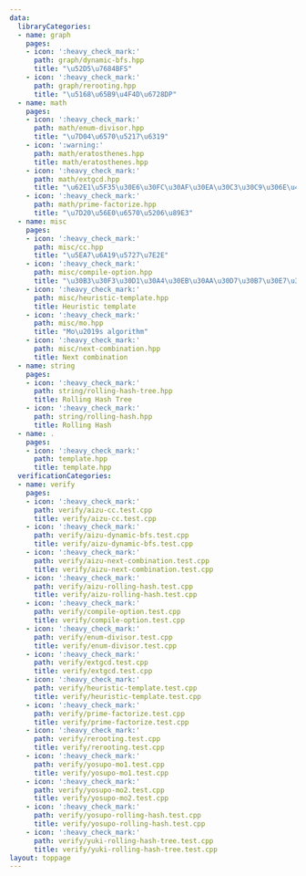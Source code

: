 ```yaml
---
data:
  libraryCategories:
  - name: graph
    pages:
    - icon: ':heavy_check_mark:'
      path: graph/dynamic-bfs.hpp
      title: "\u52D5\u7684BFS"
    - icon: ':heavy_check_mark:'
      path: graph/rerooting.hpp
      title: "\u5168\u65B9\u4F4D\u6728DP"
  - name: math
    pages:
    - icon: ':heavy_check_mark:'
      path: math/enum-divisor.hpp
      title: "\u7D04\u6570\u5217\u6319"
    - icon: ':warning:'
      path: math/eratosthenes.hpp
      title: math/eratosthenes.hpp
    - icon: ':heavy_check_mark:'
      path: math/extgcd.hpp
      title: "\u62E1\u5F35\u30E6\u30FC\u30AF\u30EA\u30C3\u30C9\u306E\u4E92\u9664\u6CD5"
    - icon: ':heavy_check_mark:'
      path: math/prime-factorize.hpp
      title: "\u7D20\u56E0\u6570\u5206\u89E3"
  - name: misc
    pages:
    - icon: ':heavy_check_mark:'
      path: misc/cc.hpp
      title: "\u5EA7\u6A19\u5727\u7E2E"
    - icon: ':heavy_check_mark:'
      path: misc/compile-option.hpp
      title: "\u30B3\u30F3\u30D1\u30A4\u30EB\u30AA\u30D7\u30B7\u30E7\u30F3"
    - icon: ':heavy_check_mark:'
      path: misc/heuristic-template.hpp
      title: Heuristic template
    - icon: ':heavy_check_mark:'
      path: misc/mo.hpp
      title: "Mo\u2019s algorithm"
    - icon: ':heavy_check_mark:'
      path: misc/next-combination.hpp
      title: Next combination
  - name: string
    pages:
    - icon: ':heavy_check_mark:'
      path: string/rolling-hash-tree.hpp
      title: Rolling Hash Tree
    - icon: ':heavy_check_mark:'
      path: string/rolling-hash.hpp
      title: Rolling Hash
  - name: .
    pages:
    - icon: ':heavy_check_mark:'
      path: template.hpp
      title: template.hpp
  verificationCategories:
  - name: verify
    pages:
    - icon: ':heavy_check_mark:'
      path: verify/aizu-cc.test.cpp
      title: verify/aizu-cc.test.cpp
    - icon: ':heavy_check_mark:'
      path: verify/aizu-dynamic-bfs.test.cpp
      title: verify/aizu-dynamic-bfs.test.cpp
    - icon: ':heavy_check_mark:'
      path: verify/aizu-next-combination.test.cpp
      title: verify/aizu-next-combination.test.cpp
    - icon: ':heavy_check_mark:'
      path: verify/aizu-rolling-hash.test.cpp
      title: verify/aizu-rolling-hash.test.cpp
    - icon: ':heavy_check_mark:'
      path: verify/compile-option.test.cpp
      title: verify/compile-option.test.cpp
    - icon: ':heavy_check_mark:'
      path: verify/enum-divisor.test.cpp
      title: verify/enum-divisor.test.cpp
    - icon: ':heavy_check_mark:'
      path: verify/extgcd.test.cpp
      title: verify/extgcd.test.cpp
    - icon: ':heavy_check_mark:'
      path: verify/heuristic-template.test.cpp
      title: verify/heuristic-template.test.cpp
    - icon: ':heavy_check_mark:'
      path: verify/prime-factorize.test.cpp
      title: verify/prime-factorize.test.cpp
    - icon: ':heavy_check_mark:'
      path: verify/rerooting.test.cpp
      title: verify/rerooting.test.cpp
    - icon: ':heavy_check_mark:'
      path: verify/yosupo-mo1.test.cpp
      title: verify/yosupo-mo1.test.cpp
    - icon: ':heavy_check_mark:'
      path: verify/yosupo-mo2.test.cpp
      title: verify/yosupo-mo2.test.cpp
    - icon: ':heavy_check_mark:'
      path: verify/yosupo-rolling-hash.test.cpp
      title: verify/yosupo-rolling-hash.test.cpp
    - icon: ':heavy_check_mark:'
      path: verify/yuki-rolling-hash-tree.test.cpp
      title: verify/yuki-rolling-hash-tree.test.cpp
layout: toppage
---
```

